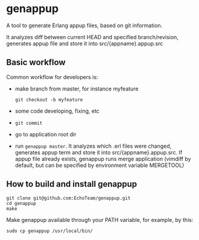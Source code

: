 # genappup

A tool to generate Erlang appup files, based on git information.

It analyzes diff between current HEAD and specified branch/revision, generates appup file and store it into src/{appname}.appup.src


## Basic workflow

Common workflow for developers is:

- make branch from master, for instance myfeature

  `git checkout -b myfeature`

- some code developing, fixing, etc

- `git commit`

- go to application root dir

- run `genappup master`. It analyzes which .erl files were changed, generates appup term and store it into src/{appname}.appup.src. If appup file already exists,
  genappup runs merge application (vimdiff by default, but can be specified by environment variable MERGETOOL)


## How to build and install genappup

    git clone git@github.com:EchoTeam/genappup.git
    cd genappup
    make
    
Make genappup available through your PATH variable, for example, by this:

    sudo cp genappup /usr/local/bin/
